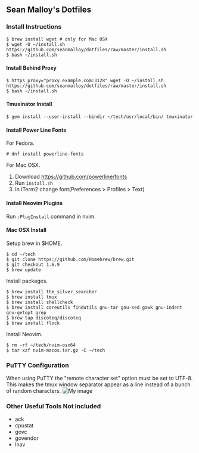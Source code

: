 ## Sean Malloy's Dotfiles

### Install Instructions
```
$ brew install wget # only for Mac OSX
$ wget -O ~/install.sh https://github.com/seanmalloy/dotfiles/raw/master/install.sh
$ bash ~/install.sh
```

#### Install Behind Proxy
```
$ https_proxy="proxy.example.com:3128" wget -O ~/install.sh https://github.com/seanmalloy/dotfiles/raw/master/install.sh
$ bash ~/install.sh
```

#### Tmuxinator Install
```
$ gem install --user-install --bindir ~/tech/usr/local/bin/ tmuxinator
```

#### Install Power Line Fonts
For Fedora.
```
# dnf install powerline-fonts
```

For Mac OSX.
1. Download https://github.com/powerline/fonts
2. Run `install.sh`
3. In iTerm2 change font(Preferences > Profiles > Text)

#### Install Neovim Plugins
Run `:PlugInstall` command in nvim.

#### Mac OSX Install
Setup brew in $HOME.
```
$ cd ~/tech
$ git clone https://github.com/Homebrew/brew.git
$ git checkout 1.6.9
$ brew update
```

Install packages.
```
$ brew install the_silver_searcher
$ brew install tmux
$ brew install shellcheck
$ brew install coreutils findutils gnu-tar gnu-sed gawk gnu-indent gnu-getopt grep
$ brew tap discoteq/discoteq
$ brew install flock
```

Install Neovim.
```
$ rm -rf ~/tech/nvim-osx64
$ tar xzf nvim-macos.tar.gz -C ~/tech
```

### PuTTY Configuration
When using PuTTY the "remote character set" option must be set to UTF-8. This makes the tmux window separator appear as a line instead of a bunch of random characters. 
![My image](http://seanmalloy.github.io/dotfiles/putty_config.png)

### Other Useful Tools Not Included
* ack
* cpustat
* govc
* govendor
* lnav
